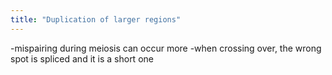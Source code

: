 ```yaml
---
title: "Duplication of larger regions"
---
```

-mispairing during meiosis can occur more
-when crossing over, the wrong spot is spliced and it is a short one


